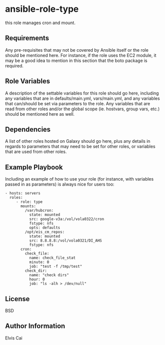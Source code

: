 ansible-role-type
=========

this role manages cron and mount.

Requirements
------------

Any pre-requisites that may not be covered by Ansible itself or the role should be mentioned here. For instance, if the role uses the EC2 module, it may be a good idea to mention in this section that the boto package is required.

Role Variables
--------------

A description of the settable variables for this role should go here, including any variables that are in defaults/main.yml, vars/main.yml, and any variables that can/should be set via parameters to the role. Any variables that are read from other roles and/or the global scope (ie. hostvars, group vars, etc.) should be mentioned here as well.

Dependencies
------------

A list of other roles hosted on Galaxy should go here, plus any details in regards to parameters that may need to be set for other roles, or variables that are used from other roles.

Example Playbook
----------------

Including an example of how to use your role (for instance, with variables passed in as parameters) is always nice for users too:

    - hosts: servers
      roles:
         - role: type
           mounts:
             /var/hubcron:
               state: mounted
               src: google-v3a:/vol/vola0322/cron
               fstype: nfs
               opts: defaults
             /opt/eis_cm_repos:
               state: mounted
               src: 8.8.8.8:/vol/vola0321/DI_AHS
               fstype: nfs
           cron:
             check_file:
               name: check_file_stat
               minute: 0
               job: "test -f /tmp/test"
             check_dir:
               name: "check dirs"
               hour: 0
               job: "ls -alh > /dev/null"

License
-------

BSD

Author Information
------------------

Elvis Cai
